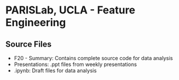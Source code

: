 # PARISLab, UCLA - Feature Engineering

## Source Files
- F20 - Summary: Contains complete source code for data analysis
- Presentations: .ppt files from weekly presentations
- .ipynb: Draft files for data analysis
